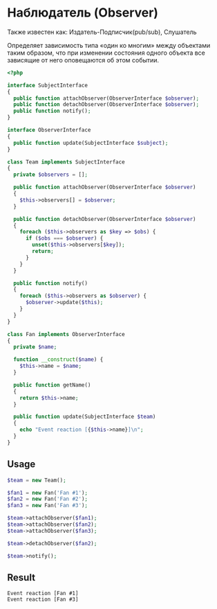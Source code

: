 # Наблюдатель (Observer)

Также известен как: Издатель-Подписчик(pub/sub), Слушатель

Определяет зависимость типа «один ко многим» между объектами таким образом,
что при изменении состояния одного объекта все зависящие от него оповещаются об этом событии.

```php
<?php

interface SubjectInterface
{
  public function attachObserver(ObserverInterface $observer);
  public function detachObserver(ObserverInterface $observer);
  public function notify();
}

interface ObserverInterface
{
  public function update(SubjectInterface $subject);
}
```

```php
class Team implements SubjectInterface
{
  private $observers = [];

  public function attachObserver(ObserverInterface $observer)
  {
    $this->observers[] = $observer;
  }

  public function detachObserver(ObserverInterface $observer)
  {
    foreach ($this->observers as $key => $obs) {
      if ($obs === $observer) {
        unset($this->observers[$key]);
        return;
      }
    }
  }

  public function notify()
  {
    foreach ($this->observers as $observer) {
      $observer->update($this);
    }
  }
}
```

```php
class Fan implements ObserverInterface
{
  private $name;

  function __construct($name) {
    $this->name = $name;
  }

  public function getName()
  {
    return $this->name;
  }

  public function update(SubjectInterface $team)
  {
    echo "Event reaction [{$this->name}]\n";
  }
}
```

## Usage

```php
$team = new Team();

$fan1 = new Fan('Fan #1');
$fan2 = new Fan('Fan #2');
$fan3 = new Fan('Fan #3');

$team->attachObserver($fan1);
$team->attachObserver($fan2);
$team->attachObserver($fan3);

$team->detachObserver($fan2);

$team->notify();
```

## Result

```
Event reaction [Fan #1]
Event reaction [Fan #3]
```
